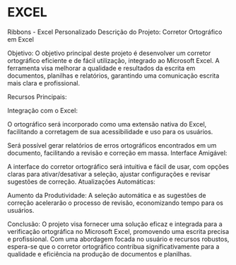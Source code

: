 # EXCEL
Ribbons - Excel Personalizado
Descrição do Projeto: Corretor Ortográfico em Excel

Objetivo:
O objetivo principal deste projeto é desenvolver um corretor ortográfico eficiente e de fácil utilização, integrado ao Microsoft Excel. A ferramenta visa melhorar a qualidade e resultados da escrita em documentos, planilhas e relatórios, garantindo uma comunicação escrita mais clara e profissional.

Recursos Principais:

Integração com o Excel:

O ortográfico será incorporado como uma extensão nativa do Excel, facilitando a corretagem de sua acessibilidade e uso para os usuários.

Será possível gerar relatórios de erros ortográficos encontrados em um documento, facilitando a revisão e correção em massa.
Interface Amigável:

A interface do corretor ortográfico será intuitiva e fácil de usar, com opções claras para ativar/desativar a seleção, ajustar configurações e revisar sugestões de correção.
Atualizações Automáticas:

Aumento da Produtividade: A seleção automática e as sugestões de correção acelerarão o processo de revisão, economizando tempo para os usuários.

Conclusão:
O projeto visa fornecer uma solução eficaz e integrada para a verificação ortográfica no Microsoft Excel, promovendo uma escrita precisa e profissional. Com uma abordagem focada no usuário e recursos robustos, espera-se que o corretor ortográfico contribua significativamente para a qualidade e eficiência na produção de documentos e planilhas.
